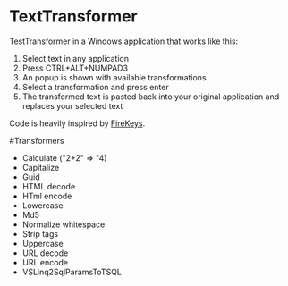 # TextTransformer

TestTransformer in a Windows application that works like this:

1. Select text in any application
2. Press CTRL+ALT+NUMPAD3
3. An popup is shown with available transformations
4. Select a transformation and press enter
5. The transformed text is pasted back into your original application and replaces your selected text

Code is heavily inspired by [FireKeys](https://github.com/dwmkerr/firekeys).

#Transformers

* Calculate ("2+2" => "4)
* Capitalize
* Guid
* HTML decode
* HTml encode
* Lowercase
* Md5
* Normalize whitespace 
* Strip tags
* Uppercase
* URL decode
* URL encode
* VSLinq2SqlParamsToTSQL 